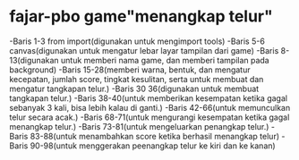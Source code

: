 # fajar-pbo game"menangkap telur"
-Baris 1-3 from import(digunakan untuk mengimport tools)
-Baris 5-6 canvas(digunakan untuk mengatur lebar layar tampilan dari game)
-Baris 8-13(digunakan untuk memberi nama game, dan memberi tampilan pada background)
-Baris 15-28(memberi warna, bentuk, dan mengatur kecepatan, jumlah score, tingkat kesulitan, serta untuk membuat dan mengatur tangkapan telur.)
-Baris 30 36(digunakan untuk membuat tangkapan telur.)
-Baris 38-40(untuk memberikan kesempatan ketika gagal sebanyak 3 kali, bisa lebih kalau di ganti.)
-Baris 42-66(untuk memunculkan telur secara acak.)
-Baris 68-71(untuk mengurangi kesempatan ketika gagal menangkap telur.)
-Baris 73-81(untuk mengeluarkan penangkap telur.)
-Baris 83-88(untuk menambahkan score ketika berhasil menangkap telur)
-Baris 90-98(untuk menggerakan peenangkap telur ke kiri dan ke kanan)
